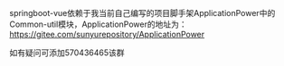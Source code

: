 springboot-vue依赖于我当前自己编写的项目脚手架ApplicationPower中的Common-util模块，ApplicationPower的地址为：https://gitee.com/sunyurepository/ApplicationPower

如有疑问可添加570436465该群
